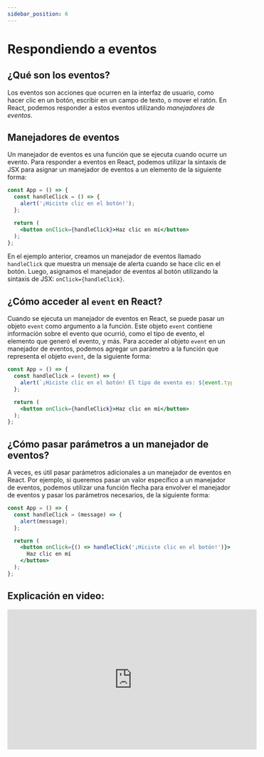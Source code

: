 ```yaml
---
sidebar_position: 6
---
```


# Respondiendo a eventos

## ¿Qué son los eventos?

Los eventos son acciones que ocurren en la interfaz de usuario, como hacer clic en un botón, escribir en un campo de texto, o mover el ratón. En React, podemos responder a estos eventos utilizando *manejadores de eventos*.

## Manejadores de eventos

Un manejador de eventos es una función que se ejecuta cuando ocurre un evento. Para responder a eventos en React, podemos utilizar la sintaxis de JSX para asignar un manejador de eventos a un elemento de la siguiente forma:

```jsx
const App = () => {
  const handleClick = () => {
    alert('¡Hiciste clic en el botón!');
  };

  return (
    <button onClick={handleClick}>Haz clic en mí</button>
  );
};
```

En el ejemplo anterior, creamos un manejador de eventos llamado `handleClick` que muestra un mensaje de alerta cuando se hace clic en el botón. Luego, asignamos el manejador de eventos al botón utilizando la sintaxis de JSX: `onClick={handleClick}`.

## ¿Cómo acceder al `event` en React?

Cuando se ejecuta un manejador de eventos en React, se puede pasar un objeto `event` como argumento a la función. Este objeto `event` contiene información sobre el evento que ocurrió, como el tipo de evento, el elemento que generó el evento, y más. Para acceder al objeto `event` en un manejador de eventos, podemos agregar un parámetro a la función que representa el objeto `event`, de la siguiente forma:

```jsx
const App = () => {
  const handleClick = (event) => {
    alert(`¡Hiciste clic en el botón! El tipo de evento es: ${event.type}`);
  };

  return (
    <button onClick={handleClick}>Haz clic en mí</button>
  );
};
```

## ¿Cómo pasar parámetros a un manejador de eventos?

A veces, es útil pasar parámetros adicionales a un manejador de eventos en React. Por ejemplo, si queremos pasar un valor específico a un manejador de eventos, podemos utilizar una función flecha
para envolver el manejador de eventos y pasar los parámetros necesarios, de la siguiente forma:

```jsx
const App = () => {
  const handleClick = (message) => {
    alert(message);
  };

  return (
    <button onClick={() => handleClick('¡Hiciste clic en el botón!')}>
      Haz clic en mí
    </button>
  );
};
```

## Explicación en video:

<iframe width="560" height="315" src="https://www.youtube.com/embed/vmlqBnMxOX4?si=K8-iGXrXbgAj6bfA" title="YouTube video player" frameborder="0" allow="accelerometer; autoplay; clipboard-write; encrypted-media; gyroscope; picture-in-picture; web-share" allowfullscreen></iframe>